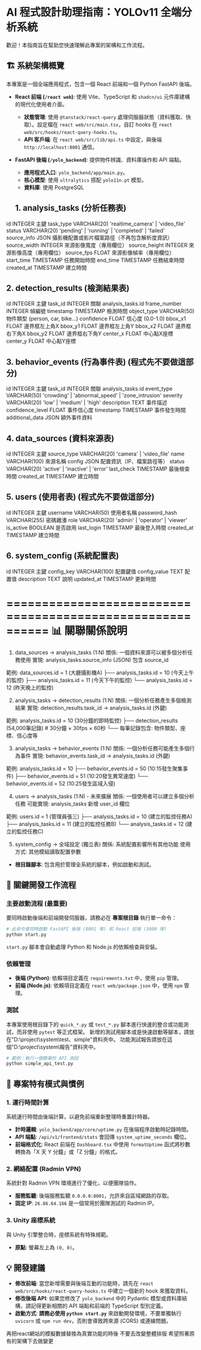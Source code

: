 # AI 程式設計助理指南：YOLOv11 全端分析系統

歡迎！本指南旨在幫助您快速理解此專案的架構和工作流程。

## 🏗️ 系統架構概覽

本專案是一個全端應用程式，包含一個 React 前端和一個 Python FastAPI 後端。

-   **React 前端 (`/react web`)**: 使用 Vite、TypeScript 和 `shadcn/ui` 元件庫建構的現代化使用者介面。
    -   **狀態管理**: 使用 `@tanstack/react-query` 處理伺服器狀態（資料獲取、快取）。設定檔在 `react web/src/main.tsx`，自訂 hooks 在 `react web/src/hooks/react-query-hooks.ts`。
    -   **API 客戶端**: 在 `react web/src/lib/api.ts` 中設定，與後端 `http://localhost:8001` 通信。

-   **FastAPI 後端 (`/yolo_backend`)**: 提供物件辨識、資料庫操作和 API 端點。
    -   **應用程式入口**: `yolo_backend/app/main.py`。
    -   **核心模型**: 使用 `ultralytics` 搭配 `yolo11n.pt` 模型。
    -   **資料庫**: 使用 PostgreSQL
    ## 1. analysis_tasks (分析任務表)
id               INTEGER      主鍵
task_type        VARCHAR(20)  'realtime_camera' | 'video_file'
status           VARCHAR(20)  'pending' | 'running' | 'completed' | 'failed'
source_info      JSON         攝影機配置或影片檔案路徑（不再包含解析度資訊）
source_width     INTEGER      來源影像寬度（專用欄位）
source_height    INTEGER      來源影像高度（專用欄位）
source_fps       FLOAT        來源影像幀率（專用欄位）
start_time       TIMESTAMP    任務開始時間
end_time         TIMESTAMP    任務結束時間
created_at       TIMESTAMP    建立時間

## 2. detection_results (檢測結果表)
id               INTEGER      主鍵
task_id          INTEGER      關聯 analysis_tasks.id
frame_number     INTEGER      幀編號
timestamp        TIMESTAMP    檢測時間
object_type      VARCHAR(50)  物件類型 (person, car, bike...)
confidence       FLOAT        信心度 (0.0-1.0)
bbox_x1          FLOAT        邊界框左上角X
bbox_y1          FLOAT        邊界框左上角Y
bbox_x2          FLOAT        邊界框右下角X
bbox_y2          FLOAT        邊界框右下角Y
center_x         FLOAT        中心點X座標
center_y         FLOAT        中心點Y座標

## 3. behavior_events (行為事件表)   (程式先不要做這部分)
id               INTEGER      主鍵
task_id          INTEGER      關聯 analysis_tasks.id
event_type       VARCHAR(50)  'crowding' | 'abnormal_speed' | 'zone_intrusion'
severity         VARCHAR(20)  'low' | 'medium' | 'high'
description      TEXT         事件描述
confidence_level FLOAT        事件信心度
timestamp        TIMESTAMP    事件發生時間
additional_data  JSON         額外事件資料

## 4. data_sources (資料來源表)
id               INTEGER      主鍵
source_type      VARCHAR(20)  'camera' | 'video_file'
name             VARCHAR(100) 來源名稱
config           JSON         配置資訊（IP、檔案路徑等）
status           VARCHAR(20)  'active' | 'inactive' | 'error'
last_check       TIMESTAMP    最後檢查時間
created_at       TIMESTAMP    建立時間

## 5. users (使用者表)  (程式先不要做這部分)
id               INTEGER      主鍵
username         VARCHAR(50)  使用者名稱
password_hash    VARCHAR(255) 密碼雜湊
role             VARCHAR(20)  'admin' | 'operator' | 'viewer'
is_active        BOOLEAN      是否啟用
last_login       TIMESTAMP    最後登入時間
created_at       TIMESTAMP    建立時間

## 6. system_config (系統配置表)
id               INTEGER      主鍵
config_key       VARCHAR(100) 配置鍵值
config_value     TEXT         配置值
description      TEXT         說明
updated_at       TIMESTAMP    更新時間

==========================================================
📊 關聯關係說明
==========================================================

1. data_sources → analysis_tasks (1:N)
關係: 一個資料來源可以被多個分析任務使用
實現: analysis_tasks.source_info (JSON) 包含 source_id

範例:
data_sources.id = 1 (大廳攝影機A)
  ├── analysis_tasks.id = 10 (今天上午的監控)
  ├── analysis_tasks.id = 11 (今天下午的監控)
  └── analysis_tasks.id = 12 (昨天晚上的監控)

2. analysis_tasks → detection_results (1:N)
關係: 一個分析任務產生多個檢測結果
實現: detection_results.task_id → analysis_tasks.id (外鍵)

範例:
analysis_tasks.id = 10 (30分鐘的即時監控)
  ├── detection_results (54,000筆記錄) # 30分鐘 × 30fps × 60秒
  └── 每筆記錄包含: 物件類型、座標、信心度等

3. analysis_tasks → behavior_events (1:N)
關係: 一個分析任務可能產生多個行為事件
實現: behavior_events.task_id → analysis_tasks.id (外鍵)

範例:
analysis_tasks.id = 10
  ├── behavior_events.id = 50 (10:15發生聚集事件)
  ├── behavior_events.id = 51 (10:20發生異常速度)
  └── behavior_events.id = 52 (10:25發生區域入侵)

4. users → analysis_tasks (1:N) - 未來擴展
關係: 一個使用者可以建立多個分析任務
可能實現: analysis_tasks 新增 user_id 欄位

範例:
users.id = 1 (管理員張三)
  ├── analysis_tasks.id = 10 (建立的監控任務A)
  ├── analysis_tasks.id = 11 (建立的監控任務B)
  └── analysis_tasks.id = 12 (建立的監控任務C)

5. system_config → 全域設定 (獨立表)
關係: 系統配置影響所有其他功能
使用方式: 其他模組讀取配置參數

-   **根目錄腳本**: 包含用於管理全系統的腳本，例如啟動和測試。

## 🔧 關鍵開發工作流程

### **主要啟動流程 (最重要)**

要同時啟動後端和前端開發伺服器，請務必在 **專案根目錄** 執行單一命令：

```bash
# 此命令會同時啟動 FastAPI 後端 (8001 埠) 和 React 前端 (3000 埠)
python start.py
```

`start.py` 腳本會自動處理 Python 和 Node.js 的依賴檢查與安裝。

### **依賴管理**

-   **後端 (Python)**: 依賴項目定義在 `requirements.txt` 中，使用 `pip` 管理。
-   **前端 (Node.js)**: 依賴項目定義在 `react web/package.json` 中，使用 `npm` 管理。

### **測試**

本專案使用根目錄下的 `quick_*.py` 或 `test_*.py` 腳本進行快速的整合或功能測試，而非使用 `pytest` 等正式框架。
新增的測試用腳本或是快速啟動等腳本，請放在"D:\project\system\test、simple"資料夾中。
功能測試報告請放在這個"D:\project\system\報告"資料夾中。
```bash
# 範例：執行一個簡單的 API 測試
python simple_api_test.py
```

## 🎯 專案特有模式與慣例

### 1. 運行時間計算

系統運行時間由後端計算，以避免前端重新整理時重置計時器。
-   **計時邏輯**: `yolo_backend/app/core/uptime.py` 在後端程序啟動時記錄時間。
-   **API 端點**: `/api/v1/frontend/stats` 會回傳 `system_uptime_seconds` 欄位。
-   **前端格式化**: React 前端在 `Dashboard.tsx` 中使用 `formatUptime` 函式將秒數轉換為「X 天 Y 分鐘」或「Z 分鐘」的格式。

### 2. 網絡配置 (Radmin VPN)

系統針對 Radmin VPN 環境進行了優化，以便團隊協作。
-   **服務監聽**: 後端服務監聽 `0.0.0.0:8001`，允許來自區域網路的存取。
-   **固定 IP**: `26.86.64.166` 是一個常用於團隊測試的 Radmin IP。

### 3. Unity 座標系統

與 Unity 引擎整合時，座標系統有特殊規範。
-   **原點**: 螢幕左上為 `(0, 0)`。

## 💡 開發建議

-   **修改前端**: 當您新增需要與後端互動的功能時，請先在 `react web/src/hooks/react-query-hooks.ts` 中建立一個新的 hook 來獲取資料。
-   **修改後端 API**: 如果您修改了 `yolo_backend` 中的 Pydantic 模型或資料庫結構，請記得更新相關的 API 端點和前端的 TypeScript 型別定義。
-   **啟動方式**: **請務必使用 `python start.py`** 來啟動開發環境，不要單獨執行 `uvicorn` 或 `npm run dev`，否則會導致跨來源 (CORS) 或連線問題。

再把react網站的模擬數據替換為真實功能的時後 不要去改變整體排版 希望照著原有的架構下去做變更